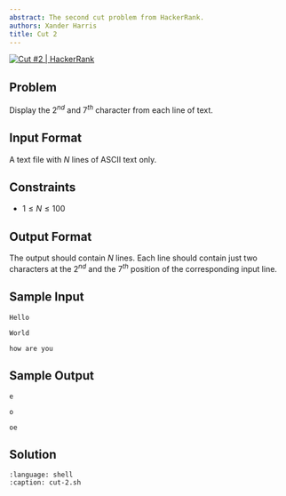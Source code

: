 ```yaml
---
abstract: The second cut problem from HackerRank.
authors: Xander Harris
title: Cut 2
---
```


[![Cut #2 | HackerRank](https://img.shields.io/badge/HackerRank-green?style=for-the-badge&logo=hackerrank&label=Cut%202)](https://www.hackerrank.com/challenges/text-processing-cut-2/problem?isFullScreen=true)

## Problem

Display the $2^{nd}$ and $7^{th}$ character from each line of text.

## Input Format

A text file with $N$ lines of ASCII text only.

## Constraints

- $1 \le N \le 100$

## Output Format

The output should contain $N$ lines. Each line should contain just two characters at the $2^{nd}$ and the $7^{th}$ position of the corresponding input line.

## Sample Input

```{code-block} shell
Hello

World

how are you
```

## Sample Output

```{code-block} shell
e

o

oe
```

## Solution

```{literalinclude} cut-2.sh
:language: shell
:caption: cut-2.sh
```
